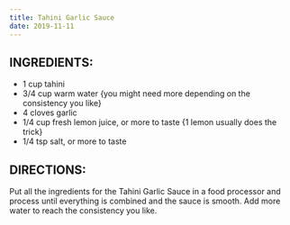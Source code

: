```yaml
---
title: Tahini Garlic Sauce
date: 2019-11-11
---
```


## INGREDIENTS:

* 1 cup tahini 
* 3/4 cup warm water {you might need more depending on the consistency you like}
* 4 cloves garlic
* 1/4 cup fresh lemon juice, or more to taste {1 lemon usually does the trick}
* 1/4 tsp salt, or more to taste

## DIRECTIONS:

Put all the ingredients for the Tahini Garlic Sauce in a food processor and process until everything is combined and the sauce is smooth. Add more water to reach the consistency you like.